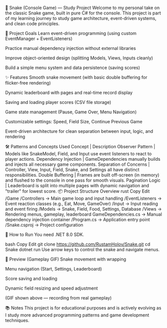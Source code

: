 🐍 Snake (Console Game) — Study Project
Welcome to my personal take on the classic Snake game, built in pure C# for the console.
This project is part of my learning journey to study game architecture, event-driven systems, and clean code principles.


🎯 Project Goals
Learn event-driven programming (using custom EventManager + EventListeners)

Practice manual dependency injection without external libraries

Improve object-oriented design (splitting Models, Views, Inputs cleanly)

Build a simple menu system and data persistence (saving scores)

✨ Features
Smooth snake movement (with basic double buffering for flicker-free rendering)

Dynamic leaderboard with pages and real-time record display

Saving and loading player scores (CSV file storage)

Game state management (Pause, Game Over, Menu Navigation)

Customizable settings: Speed, Field Size, Continue Previous Game

Event-driven architecture for clean separation between input, logic, and rendering

🛠️ Patterns and Concepts Used
Concept | Description
Observer Pattern | Models like SnakeModel, Field, and Input use event listeners to react to player actions.
Dependency Injection | GameDependencies manually builds and injects all necessary game components.
Separation of Concerns | Controller, View, Input, Field, Snake, and Settings all have distinct responsibilities.
Double Buffering | Frames are built off-screen (in memory) and flushed to the console in one pass for smooth visuals.
Pagination Logic | Leaderboard is split into multiple pages with dynamic navigation and "trailer" for lowest score.
📦 Project Structure Overview
rust
Copy
Edit
/Game
  /Controllers        -> Main game loop and input handling
  /EventListeners     -> Event reaction classes (e.g., Eat, Move, GameOver)
  /Input              -> Input reading and event firing
  /Models             -> Snake, Field, Food, Settings, Database
  /Views              -> Rendering menus, gameplay, leaderboard
  GameDependencies.cs -> Manual dependency injection container
/Program.cs           -> Application entry point
/Snake.csproj         -> Project configuration

🚀 How to Run
You need .NET 8.0 SDK.

bash
Copy
Edit
git clone https://github.com/RustamHolov/Snake.git
cd Snake
dotnet run
Use arrow keys to control the snake and navigate menus.

📸 Preview (Gameplay GIF)
Snake movement with wrapping

Menu navigation (Start, Settings, Leaderboard)

Score saving and loading

Dynamic field resizing and speed adjustment

(GIF shown above — recording from real gameplay)

📚 Notes
This project is for educational purposes and is actively evolving as I study more advanced programming patterns and game development techniques.

